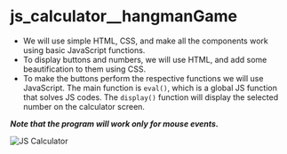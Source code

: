 # js_calculator__hangmanGame

+ We will use simple HTML, CSS, and make all the components work using basic JavaScript functions. 
+ To display buttons and numbers, we will use HTML, and add some beautification to them using CSS. 
+ To make the buttons perform the respective functions we will use JavaScript. The main function is `eval()`, which is a global JS function that solves JS codes. The `display()` function will display the selected number on the calculator screen.

_**Note that the program will work only for mouse events.**_

![JS Calculator](https://webdevtrick.com/wp-content/uploads/basic-javascript-calculator-with-source-code.jpg)